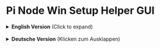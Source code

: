 # Pi Node Win Setup Helper GUI

<details>
<summary><strong>English Version</strong> (Click to expand)</summary>
<br>

A GUI tool to simplify the setup of a Pi Network Node on Windows. This script automates the installation and configuration of the necessary components.

---

### ✨ Features

The tool provides a simple user interface to perform the following tasks:

* **WSL2 Features:** Activates the necessary Windows Features for the Windows Subsystem for Linux (WSL2).
* **Hibernate Mode:** Checks if hibernate mode is active, which can interfere with the continuous operation of the node.
* **Docker Desktop:** Installs the latest version of Docker Desktop and sets it to start automatically.
* **Pi Node Software:** Installs the Pi Node Windows application and configures it to start automatically.
* **Firewall Rules:** Automatically creates the required inbound and outbound firewall rules for ports `31400` to `31409`.
* **WireGuard Client:** Installs the WireGuard VPN client.
* **WireGuard Keys:** Generates local key pairs for a secure VPN connection.
* **WireGuard Server Setup:** Automatically configures a WireGuard peer on a Linux server via SSH for a seamless VPN connection.

---

### 💻 System Requirements

* **Operating System:** Windows 11
    * ⚠️ **Note:** This script has been **tested exclusively on Windows 11**. It may work on Windows 10, but this has not been verified and is not guaranteed.
* **Installation Type:** For the script to function correctly, a **fresh, full, and genuine Windows installation** is required. The script may not work properly on modified or "Lite" versions of Windows, as essential system components could be missing.

---

### 🚀 Usage

1.  Download the `Pi_Node_Win_Setup_Helper_GUI.exe` from the [Releases section](https://github.com/Fingerkrampf/Pi_Node_Win_Setup_Helper_GUI).
2.  Run the file as an administrator. The script will attempt to request these permissions itself if they are missing.
3.  The user interface displays the status of each component:
    * ✅ **Green Checkmark:** The component is already correctly installed or configured.
    * ❌ **Red Cross:** The component is missing or needs to be configured.
4.  Click the corresponding buttons to start each action.

---

### ⚠️ Disclaimer

Use of this tool is at your **own risk**. It performs system-level changes (e.g., software installation, activation of Windows features, firewall rules). The author assumes no liability for any potential problems or damage to your system.

---

### ✍️ Author & Contact

* **Author:** Fingerkrampf
* **Contact:** via Telegram at [PiNetzwerkDeutschland](https://t.me/PiNetzwerkDeutschland)

---

### 📜 License

This project is licensed under the **MIT License**.

Copyright (c) 2025 Fingerkrampf

Permission is hereby granted, free of charge, to any person obtaining a copy of this software and associated documentation files (the "Software"), to deal in the Software without restriction, including without limitation the rights to use, copy, modify, merge, publish, distribute, sublicense, and/or sell copies of the Software, and to permit persons to whom the Software is furnished to do so, subject to the following conditions:

The above copyright notice and this permission notice shall be included in all copies or substantial portions of the Software.

THE SOFTWARE IS PROVIDED "AS IS", WITHOUT WARRANTY OF ANY KIND, EXPRESS OR IMPLIED, INCLUDING BUT NOT LIMITED TO THE WARRANTIES OF MERCHANTABILITY, FITNESS FOR A PARTICULAR PURPOSE AND NONINFRINGEMENT. IN NO EVENT SHALL THE AUTHORS OR COPYRIGHT HOLDERS BE LIABLE FOR ANY CLAIM, DAMAGES OR OTHER LIABILITY, WHETHER IN AN ACTION OF CONTRACT, TORT OR OTHERWISE, ARISING FROM, OUT OF OR IN CONNECTION WITH THE SOFTWARE OR THE USE OR OTHER DEALINGS IN THE SOFTWARE.

</details>

<br>

<details>
<summary><strong>Deutsche Version</strong> (Klicken zum Ausklappen)</summary>
<br>

Ein GUI-Tool zur Vereinfachung der Einrichtung eines Pi Network Nodes unter Windows. Dieses Skript automatisiert die Installation und Konfiguration der notwendigen Komponenten.

---

### ✨ Features

Das Tool bietet eine einfache Benutzeroberfläche, um die folgenden Aufgaben auszuführen:

* **WSL2-Features:** Aktiviert die notwendigen Windows-Features für das Windows Subsystem for Linux (WSL2).
* **Ruhezustand:** Überprüft, ob der Ruhezustand aktiv ist, was für den Dauerbetrieb des Nodes hinderlich sein kann.
* **Docker Desktop:** Installiert die neueste Version von Docker Desktop und richtet den Autostart ein.
* **Pi Node Software:** Installiert die Pi Node Windows-Anwendung und konfiguriert den Autostart.
* **Firewall-Regeln:** Erstellt automatisch die benötigten eingehenden und ausgehenden Firewall-Regeln für die Ports `31400` bis `31409`.
* **WireGuard Client:** Installiert den WireGuard VPN-Client.
* **WireGuard Schlüssel:** Generiert lokale Schlüsselpaare für eine sichere VPN-Verbindung.
* **WireGuard Server-Setup:** Konfiguriert automatisch einen WireGuard-Peer auf einem Linux-Server via SSH für eine nahtlose VPN-Verbindung.

---

### 💻 Systemanforderungen

* **Betriebssystem:** Windows 11
    * ⚠️ **Hinweis:** Das Skript wurde **ausschließlich unter Windows 11 getestet**. Es ist möglich, dass es auch unter Windows 10 funktioniert, dies wurde jedoch nicht überprüft und wird nicht garantiert.
* **Installationsart:** Für eine einwandfreie Funktion wird eine **frische, vollwertige und originale Windows-Installation** vorausgesetzt. Das Skript funktioniert möglicherweise nicht ordnungsgemäß auf modifizierten oder "Lite"-Versionen von Windows, da wichtige Systemkomponenten fehlen könnten.

---

### 🚀 Benutzung

1.  Lade die `Pi_Node_Win_Setup_Helper_GUI.exe` aus dem [Releases-Bereich](https://github.com/Fingerkrampf/Pi_Node_Win_Setup_Helper_GUI) herunter.
2.  Führe die Datei als Administrator aus. Das Skript wird versuchen, die Berechtigungen selbst anzufordern, falls sie fehlen.
3.  Die Benutzeroberfläche zeigt den Status der einzelnen Komponenten an:
    * ✅ **Grüner Haken:** Die Komponente ist bereits korrekt installiert oder konfiguriert.
    * ❌ **Rotes Kreuz:** Die Komponente fehlt oder muss konfiguriert werden.
4.  Klicke auf die entsprechenden Schaltflächen, um die jeweilige Aktion zu starten.

---

### ⚠️ Haftungsausschluss

Die Nutzung dieses Tools erfolgt auf **eigene Gefahr**. Es werden systemnahe Änderungen vorgenommen (z.B. Installation von Software, Aktivierung von Windows-Features, Firewall-Regeln). Der Autor übernimmt keine Haftung für eventuell auftretende Probleme oder Schäden am System.

---

### ✍️ Autor & Kontakt

* **Autor:** Fingerkrampf
* **Kontakt:** via Telegram bei [PiNetzwerkDeutschland](https://t.me/PiNetzwerkDeutschland)

---

### 📜 Lizenz

Dieses Projekt steht unter der **MIT License**.

Copyright (c) 2025 Fingerkrampf

Permission is hereby granted, free of charge, to any person obtaining a copy of this software and associated documentation files (the "Software"), to deal in the Software without restriction, including without limitation the rights to use, copy, modify, merge, publish, distribute, sublicense, and/or sell copies of the Software, and to permit persons to whom the Software is furnished to do so, subject to the following conditions:

The above copyright notice and this permission notice shall be included in all copies or substantial portions of the Software.

THE SOFTWARE IS PROVIDED "AS IS", WITHOUT WARRANTY OF ANY KIND, EXPRESS OR IMPLIED, INCLUDING BUT NOT LIMITED TO THE WARRANTIES OF MERCHANTABILITY, FITNESS FOR A PARTICULAR PURPOSE AND NONINFRINGEMENT. IN NO EVENT SHALL THE AUTHORS OR COPYRIGHT HOLDERS BE LIABLE FOR ANY CLAIM, DAMAGES OR OTHER LIABILITY, WHETHER IN AN ACTION OF CONTRACT, TORT OR OTHERWISE, ARISING FROM, OUT OF OR IN CONNECTION WITH THE SOFTWARE OR THE USE OR OTHER DEALINGS IN THE SOFTWARE.

</details>
